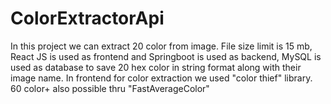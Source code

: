 # ColorExtractorApi
In this project we can extract 20 color from image. File size limit is 15 mb, React JS is used as frontend and Springboot is used as backend, MySQL is used as database to save 20 hex color in string format along with their image name. In frontend for color extraction we  used "color thief" library. 60 color+ also possible thru "FastAverageColor"
